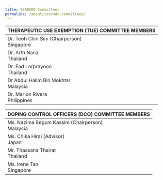 ```yaml
---
title: SEARADO Committees
permalink: /about/searado-committees/
---
```


| THERAPEUTIC USE EXEMPTION (TUE) COMMITTEE MEMBERS |
| --- |
| Dr. Teoh Chin Sim (Chairperson)<br>Singapore |  
| Dr. Arth Nana<br>Thailand |
| Dr. Ead Lorprayoon<br>Thailand |
| Dr Abdul Halim Bin Mokhtar<br>Malaysia |
| Dr. Marion Rivera<br>Philippines |

| DOPING CONTROL OFFICERS (DCO) COMMITTEE MEMBERS |
| --- |
| Ms. Nazima Begum Kassim (Chairperson)<br>Malaysia |  
| Ms. Chika Hirai (Advisor)<br>Japan |
| Mr. Thassana Thairat<br>Thailand |
| Ms. Irene Tan<br>Singapore |